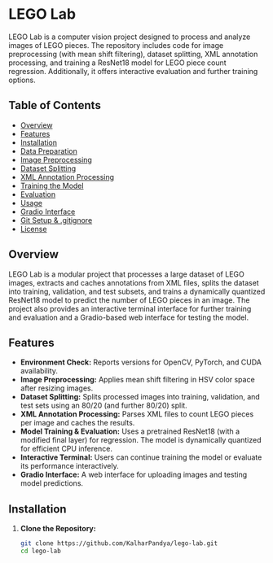 # LEGO Lab

LEGO Lab is a computer vision project designed to process and analyze images of LEGO pieces. The repository includes code for image preprocessing (with mean shift filtering), dataset splitting, XML annotation processing, and training a ResNet18 model for LEGO piece count regression. Additionally, it offers interactive evaluation and further training options.

## Table of Contents

- [Overview](#overview)
- [Features](#features)
- [Installation](#installation)
- [Data Preparation](#data-preparation)
- [Image Preprocessing](#image-preprocessing)
- [Dataset Splitting](#dataset-splitting)
- [XML Annotation Processing](#xml-annotation-processing)
- [Training the Model](#training-the-model)
- [Evaluation](#evaluation)
- [Usage](#usage)
- [Gradio Interface](#gradio-interface)
- [Git Setup & .gitignore](#git-setup--gitignore)
- [License](#license)

## Overview

LEGO Lab is a modular project that processes a large dataset of LEGO images, extracts and caches annotations from XML files, splits the dataset into training, validation, and test subsets, and trains a dynamically quantized ResNet18 model to predict the number of LEGO pieces in an image. The project also provides an interactive terminal interface for further training and evaluation and a Gradio-based web interface for testing the model.

## Features

- **Environment Check:** Reports versions for OpenCV, PyTorch, and CUDA availability.
- **Image Preprocessing:** Applies mean shift filtering in HSV color space after resizing images.
- **Dataset Splitting:** Splits processed images into training, validation, and test sets using an 80/20 (and further 80/20) split.
- **XML Annotation Processing:** Parses XML files to count LEGO pieces per image and caches the results.
- **Model Training & Evaluation:** Uses a pretrained ResNet18 (with a modified final layer) for regression. The model is dynamically quantized for efficient CPU inference.
- **Interactive Terminal:** Users can continue training the model or evaluate its performance interactively.
- **Gradio Interface:** A web interface for uploading images and testing model predictions.

## Installation

1. **Clone the Repository:**

   ```bash
   git clone https://github.com/KalharPandya/lego-lab.git
   cd lego-lab
